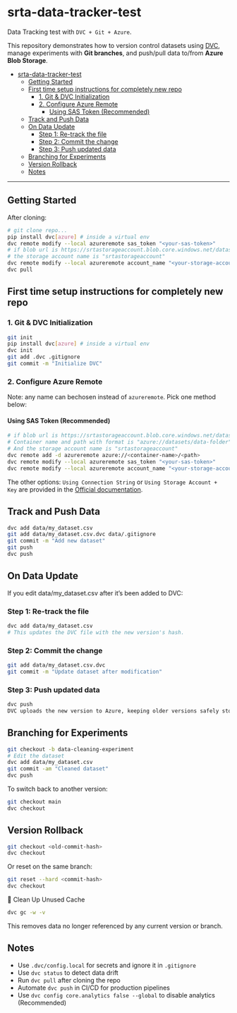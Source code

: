 # srta-data-tracker-test

Data Tracking test with `DVC + Git + Azure`.

This repository demonstrates how to version control datasets using [DVC](), manage experiments with **Git branches**, and push/pull data to/from **Azure Blob Storage**.

- [srta-data-tracker-test](#srta-data-tracker-test)
  - [Getting Started](#getting-started)
  - [First time setup instructions for completely new repo](#first-time-setup-instructions-for-completely-new-repo)
    - [1. Git \& DVC Initialization](#1-git--dvc-initialization)
    - [2. Configure Azure Remote](#2-configure-azure-remote)
      - [Using SAS Token (Recommended)](#using-sas-token-recommended)
  - [Track and Push Data](#track-and-push-data)
  - [On Data Update](#on-data-update)
    - [Step 1: Re-track the file](#step-1-re-track-the-file)
    - [Step 2: Commit the change](#step-2-commit-the-change)
    - [Step 3: Push updated data](#step-3-push-updated-data)
  - [Branching for Experiments](#branching-for-experiments)
  - [Version Rollback](#version-rollback)
  - [Notes](#notes)

---

## Getting Started

After cloning:

```bash
# git clone repo...
pip install dvc[azure] # inside a virtual env
dvc remote modify --local azureremote sas_token "<your-sas-token>"
# if blob url is https://srtastorageaccount.blob.core.windows.net/datasets/subdata-folder?
# the storage account name is "srtastorageaccount"
dvc remote modify --local azureremote account_name "<your-storage-account-name>"
dvc pull
```

## First time setup instructions for completely new repo

### 1. Git & DVC Initialization

```bash
git init
pip install dvc[azure] # inside a virtual env
dvc init
git add .dvc .gitignore
git commit -m "Initialize DVC"
```

### 2. Configure Azure Remote

Note: any name can bechosen instead of `azureremote`. Pick one method below:

#### Using SAS Token (Recommended)

```bash
# if blob url is https://srtastorageaccount.blob.core.windows.net/datasets/subdata-folder?
# Container name and path with format is "azure://datasets/data-folder"
# And the storage account name is "srtastorageaccount"
dvc remote add -d azureremote azure://<container-name>/<path>
dvc remote modify --local azureremote sas_token "<your-sas-token>"
dvc remote modify --local azureremote account_name "<your-storage-account-name>"
```

The other options: `Using Connection String` or `Using Storage Account + Key` are provided in the [Official documentation](https://dvc.org/doc/user-guide/data-management/remote-storage/azure-blob-storage).

## Track and Push Data

```bash
dvc add data/my_dataset.csv
git add data/my_dataset.csv.dvc data/.gitignore
git commit -m "Add new dataset"
git push
dvc push
```

## On Data Update

If you edit data/my_dataset.csv after it’s been added to DVC:

### Step 1: Re-track the file

```bash
dvc add data/my_dataset.csv
# This updates the DVC file with the new version's hash.
```

### Step 2: Commit the change

```bash
git add data/my_dataset.csv.dvc
git commit -m "Update dataset after modification"
```

### Step 3: Push updated data

```bash
dvc push
DVC uploads the new version to Azure, keeping older versions safely stored.
```

## Branching for Experiments

```bash
git checkout -b data-cleaning-experiment
# Edit the dataset
dvc add data/my_dataset.csv
git commit -am "Cleaned dataset"
dvc push
```

To switch back to another version:

```bash
git checkout main
dvc checkout
```

## Version Rollback

```bash
git checkout <old-commit-hash>
dvc checkout
```
Or reset on the same branch:

```bash
git reset --hard <commit-hash>
dvc checkout
```
🧹 Clean Up Unused Cache

```bash
dvc gc -w -v
```
This removes data no longer referenced by any current version or branch.

## Notes

-   Use `.dvc/config.local` for secrets and ignore it in `.gitignore`
-   Use `dvc status` to detect data drift
-   Run `dvc pull` after cloning the repo
-   Automate `dvc push` in CI/CD for production pipelines
-   Use `dvc config core.analytics false --global` to disable analytics (Recommended)
